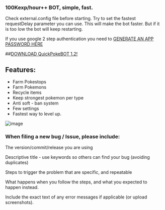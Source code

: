 ### 100Kexp/hour++ BOT, simple, fast. 
Check external.config file before starting. Try to set the fastest requestDelay parameter you can use. This will make the bot faster. 
But if it is too low the bot will keep restarting.

If you use google 2 step authentication you need to [GENERATE AN APP PASSWORD HERE](https://security.google.com/settings/security/apppasswords)

##[DOWNLOAD QuickPokeBOT 1.2!](https://github.com/fededevi/QuickPokeBot/releases/download/1.2/QuickPokeBOT.1.2.rar)

## Features:
* Farm Pokestops
* Farm Pokemons
* Recycle items
* Keep strongest pokemon per type
* Anti soft - ban system
* Few settings
* Fastest way to level up.

![image](https://cloud.githubusercontent.com/assets/5583580/17251158/d8acf59a-55a7-11e6-8af3-72b471563e12.png)


### When filing a new bug / Issue, please include:

 The version/commit/release you are using

 Descriptive title - use keywords so others can find your bug (avoiding duplicates)

 Steps to trigger the problem that are specific, and repeatable

 What happens when you follow the steps, and what you expected to happen instead.

 Include the exact text of any error messages if applicable (or upload screenshots).

